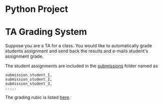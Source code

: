 # Python Project
# TA Grading System

Suppose you are a TA for a class. You would like to automatically grade students assignment and send back the results and e-mails student's assignment grade.

The student assignments are included in the [submissions](submissions) folder named as
```
submission_student_1,
submission_student_2,
submission_student_3,
.....
```
The grading rubic is listed [here](grading_rubic.md).





